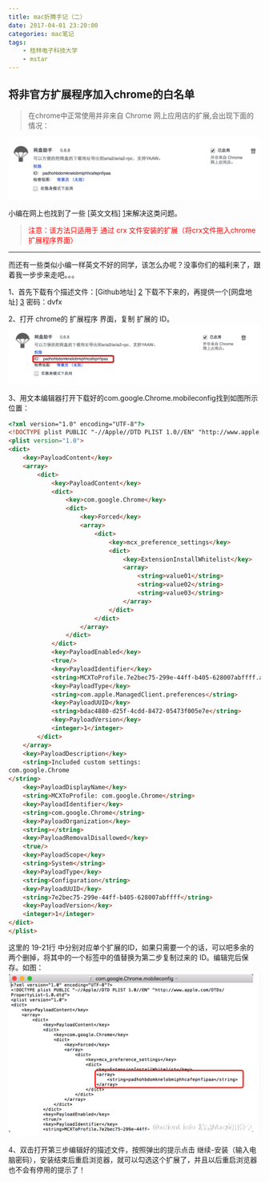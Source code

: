 ```yaml
---
title: mac折腾手记（二）
date: 2017-04-01 23:20:00
categories: mac笔记
tags:
    - 桂林电子科技大学
    - mstar
---
```

## 将非官方扩展程序加入chrome的白名单 ##

> 在chrome中正常使用并非来自 Chrome 网上应用店的扩展,会出现下面的情况：

![mac2](study-mac/mac2.png)

小编在网上也找到了一些 [英文文档] [1]来解决这类问题。
> <font color="red">注意：该方法只适用于 通过 crx 文件安装的扩展（将crx文件拖入chrome扩展程序界面）</font>

<hr>
而还有一些类似小编一样英文不好的同学，该怎么办呢？没事你们的福利来了，跟着我一步步来走吧。。。

1、首先下载有个描述文件：[Github地址] [2]
下载不下来的，再提供一个[网盘地址] [3]
密码：dvfx

2、打开 chrome的 扩展程序 界面，复制 扩展的 ID。
![mac3](study-mac/mac3.png)

3、用文本编辑器打开下载好的com.google.Chrome.mobileconfig找到如图所示位置：
```HTML
<?xml version="1.0" encoding="UTF-8"?>
<!DOCTYPE plist PUBLIC "-//Apple//DTD PLIST 1.0//EN" "http://www.apple.com/DTDs/PropertyList-1.0.dtd">
<plist version="1.0">
<dict>
    <key>PayloadContent</key>
    <array>
        <dict>
            <key>PayloadContent</key>
            <dict>
                <key>com.google.Chrome</key>
                <dict>
                    <key>Forced</key>
                    <array>
                        <dict>
                            <key>mcx_preference_settings</key>
                            <dict>
                                <key>ExtensionInstallWhitelist</key>
                                <array>
                                    <string>value01</string>
                                    <string>value02</string>
                                    <string>value03</string>
                                </array>
                            </dict>
                        </dict>
                    </array>
                </dict>
            </dict>
            <key>PayloadEnabled</key>
            <true/>
            <key>PayloadIdentifier</key>
            <string>MCXToProfile.7e2bec75-299e-44ff-b405-628007abffff.alacarte.customsettings.bdac4880-d25f-4cdd-8472-05473f005e7e</string>
            <key>PayloadType</key>
            <string>com.apple.ManagedClient.preferences</string>
            <key>PayloadUUID</key>
            <string>bdac4880-d25f-4cdd-8472-05473f005e7e</string>
            <key>PayloadVersion</key>
            <integer>1</integer>
        </dict>
    </array>
    <key>PayloadDescription</key>
    <string>Included custom settings:
com.google.Chrome
</string>
    <key>PayloadDisplayName</key>
    <string>MCXToProfile: com.google.Chrome</string>
    <key>PayloadIdentifier</key>
    <string>com.google.Chrome</string>
    <key>PayloadOrganization</key>
    <string></string>
    <key>PayloadRemovalDisallowed</key>
    <true/>
    <key>PayloadScope</key>
    <string>System</string>
    <key>PayloadType</key>
    <string>Configuration</string>
    <key>PayloadUUID</key>
    <string>7e2bec75-299e-44ff-b405-628007abffff</string>
    <key>PayloadVersion</key>
    <integer>1</integer>
</dict>
</plist>
```
这里的 19-21行 <string></string> 中分别对应单个扩展的ID，如果只需要一个的话，可以吧多余的两个删掉，将其中的一个标签中的值替换为第二步复制过来的 ID。编辑完后保存。如图：
![mac1](study-mac/mac1.png)

4、双击打开第三步编辑好的描述文件，按照弹出的提示点击 继续-安装（输入电脑密码），安装结束后重启浏览器，就可以勾选这个扩展了，并且以后重启浏览器也不会有停用的提示了！




[1]: https://hencolle.com/2016/10/16/baidu_exporter/
[2]: https://gist.github.com/Explorare/be3dd598289252698cd37bca04abd0fe#file-com-google-chrome-mobileconfig
[3]: https://pan.baidu.com/s/1eRPT11g
